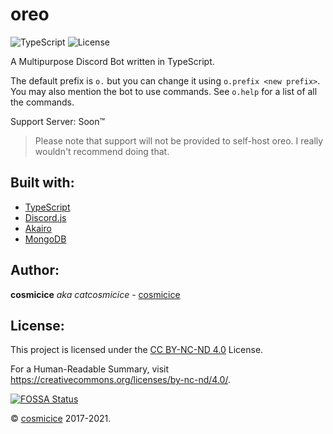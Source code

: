 # oreo

![TypeScript](https://img.shields.io/badge/Made%20using-Typescript-blue?style=flat-square&logo=typescript) ![License](https://img.shields.io/badge/License-CC%20BY--NC--ND%204.0-green?style=flat-square)

A Multipurpose Discord Bot written in TypeScript.

The default prefix is `o.` but you can change it using `o.prefix <new prefix>`. You may also mention the bot to use commands. See `o.help` for a list of all the commands.

Support Server: Soon&trade;

> Please note that support will not be provided to self-host oreo. I really wouldn't recommend doing that.

## Built with:

-   [TypeScript](https://www.typescriptlang.org/)
-   [Discord.js](https://discord.js.org/#/)
-   [Akairo](https://discord-akairo.github.io/#/)
-   [MongoDB](https://www.mongodb.com/)

## Author:

**cosmicice** _aka catcosmicice_ - [cosmicice](https://catcosmicice.cat)

## License:

This project is licensed under the [CC BY-NC-ND 4.0](LICENSE.md) License.

For a Human-Readable Summary, visit https://creativecommons.org/licenses/by-nc-nd/4.0/.

[![FOSSA Status](https://app.fossa.com/api/projects/git%2Bgithub.com%2Fcatcosmicice%2Foreo.svg?type=large)](https://app.fossa.com/projects/git%2Bgithub.com%2Fcatcosmicice%2Foreo?ref=badge_large)

&copy; [cosmicice](https://github.com/catcosmicice) 2017-2021.
